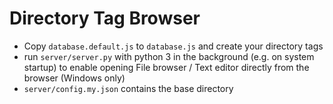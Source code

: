 # Directory Tag Browser

- Copy `database.default.js` to `database.js` and create your directory tags
- run `server/server.py` with python 3 in the background (e.g. on system startup) to enable opening File browser / Text editor directly from the browser (Windows only)
- `server/config.my.json` contains the base directory
